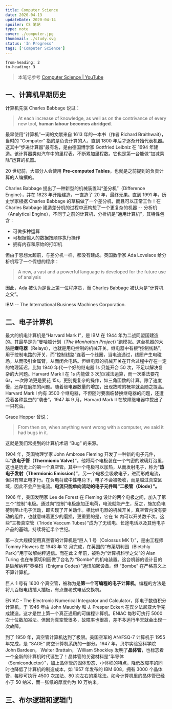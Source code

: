```yaml
---
title: Computer Science
date: 2020-04-13
updateDate: 2020-04-14
spoiler: CS 笔记
type: note
cover: ./computer.jpg
thumbnail: ./study.svg
status: 'In Progress'
tags: ['Computer Science']
---
```


```toc
from-heading: 2
to-heading: 3
```

> 本笔记参考 [Computer Science | YouTube](https://www.youtube.com/playlist?list=PL8dPuuaLjXtNlUrzyH5r6jN9ulIgZBpdo)

## 一、计算机早期历史

计算机先驱 Charles Babbage 说过：
> At each increase of knowledge, as well as on the contrivance of every new tool, **human labour becomes abridged**. 

最早使用“计算机”一词的文献来自 1613 年的一本书（作者 Richard Braithwait），当时的 “Computer” 指的是负责计算的人，直到 1800 年后才逐渐开始代表机器。这其中“步进计算器”最有名，是由德国博学家 Gottfried Leibniz 在 1694 年建造。该计算器类似汽车中的里程表，不断累加里程数。它也是第一台能做“加减乘除”运算的机器。

20 世纪前，大部分人会使用 **Pre-computed Tables**，也就是之前提到的负责计算的人编撰的。

Charles Babbage 提出了一种新型的机械装置叫“差分机”（Difference Engine），并在 1823 年开始建造，一直造了 20 年，最终无果。直到 1991 年，历史学家根据 Charles Babbage 的草稿做了一个差分机，而且可以正常工作！在 Charles Babbage 建造差分机的过程中还构想了一个更复杂的机器 -- 分析机（Analytical Engine），不同于之前的计算机，分析机是“通用计算机”，其特性包含：

+ 可做多种运算
+ 可根据输入的数据按顺序执行操作
+ 拥有内存和原始的打印机

但由于思想太超前，与差分机一样，都没有建成。英国数学家 Ada Lovelace 给分析机写了一个假想的程序：

> A new, a vast and a powerful language is developed for the future use of analysis

因此，Ada 被认为是世上第一位程序员，而 Charles Babbage 被认为是“计算机之父”。

IBM -- The International Business Machines Corporation.

## 二、电子计算机

最大的机电计算机是“Harvard Mark I”，是 IBM 在 1944 年为二战同盟国建造的。其最早是为“曼哈顿计划（*The Manhattan Project*）”跑模拟。这台机器的大脑是**继电器**（Relays），也就是用电控制的机械开关。继电器中有根“控制线路”，用于控制电路的开关，而“控制线路”连着一个线圈，当电流通过，线圈产生电磁场，从而吸引金属臂，从而闭合电路。但继电器的机械开关在开合过程中存在一定的物理延迟，比如 1940 年代一个好的继电器 1s 只能开合 50 次，不足以解决复杂的大问题。Harvard Mark I 在 1s 内能做 3 次加/减法运算，而一次乘法要花 6s，一次除法更是要花 15s，更别提复杂的操作，如三角函数的计算。除了速度慢，还存在磨损的问题。随着继电器数量的增加，出现故障的概率就会随之提高。Harvard Mark I 约有 3500 个继电器，不但随时要面临替换继电器的问题，还遭受着各种昆虫的“袭击”。1947 年 9 月，Harvard Mark II 在故障继电器中拔出了一只死虫。

Grace Hopper 曾说：

> From then on, when anything went wrong with a computer, we said it had bugs in it.

这就是我们常提到的计算机术语 “Bug” 的来源。

1904 年，英国物理学家 John Ambrose Fleming 开发了一种新的电子元件，叫“**热电子管（Thermionic Valve）**”。他将两个电极装在一个气密的玻璃灯泡里，这也是历史上的第一个真空管。其中一个电极可以加热，从而发射电子，称为“**热电子发射（Thermionic Emission）**”，另一个电极会吸收电子，进而形成电流，但只有带正电才行。在负电荷或中性电荷下，电子不会被吸收，而是越过真空区域，因此不会产生电流。**电流只能单向流动的电子元件叫“二极管（Diode）”。**

1906 年，美国发明家 Lee de Forest 在 Fleming 设计的两个电极之间，加入了第三个“控制”电极。通过向“控制”电极施加正电荷，电流就能产生，反之，施加负电荷则阻止电子流动，即实现了开关动作。相比继电器的机械开关，真空管内没有要动的组件，也就意味着更少的磨损，更重要的是，它在 1s 内可以开关数千次。这些“三极真空管（Triode Vaccum Tubes）”成为了无线电、长途电话以及其他电子产品的基础，持续将近半个世纪。

第一次大规模使用真空管的计算机是“巨人 1 号（Colossus MK 1）”，是由工程师 Tommy Flowers 在 1943 年 12 月完成，在英国的“布莱切利园（Bletchly Park）”用于破解纳粹通信。而在此 2 年前，被称为“计算机科学之父”的 Alan Turing 也在布莱切利园做了台名为 “Bombe” 的机电装置。这台机器的设计目的是破解纳粹“英格玛（Enigma Codes）”通讯加密设备。但 “Bombe” 在严格意义上不算计算机。

巨人 1 号有 1600 个真空管，被称为是**第一个可编程的电子计算机**。编程的方法是将几百根电线插入插板，有点像老式电话交换机。

ENIAC - The Electronic Numerical Integrator and Calculator，即电子数值积分计算机，于 1946 年由 John Mauchly 和 J. Presper Eckert 在宾夕法尼亚大学完成建造。这才是世上第一个真正通用的可编程计算机。ENIAC 每秒可执行 5000 次十位数加减法。但因为真空管很多，故障率也很高，差不多运行半天就会出现一次故障。

到了 1950 年，真空管计算机达到了极限。美国空军的 AN/FSQ-7 计算机于 1955 年完成，是 “SAGE” 防空计算机系统的一部分。1947 年，贝尔实验室科学院 John Bardeen， Walter Brattain， William Shockley 发明了**晶体管**，也标志着一个全新的计算机时代诞生了！晶体管的关键材料是“半导体（Semiconductor）”，加上晶体管的固体形态、小体积的特点，降低故障率的同时也降低了计算机的制造成本，如 1957 年发布的 IBM 608，拥有 3000 个晶体管，每秒可执行 4500 次加法、80 次左右的乘除法。如今计算机里的晶体管已经小于 50 纳米，而一张纸的厚度约为 10 万纳米。

## 三、布尔逻辑和逻辑门